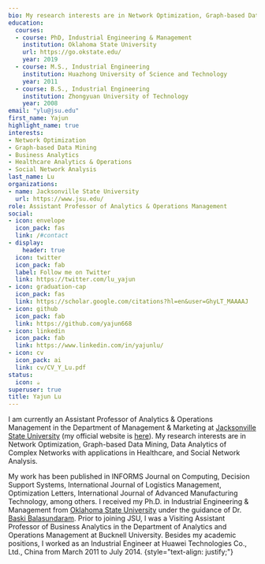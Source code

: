 ```yaml
---
bio: My research interests are in Network Optimization, Graph-based Data Mining, Data Analytics of Complex Networks with applications in Healthcare, and Social Network Analysis.
education:
  courses:
  - course: PhD, Industrial Engineering & Management
    institution: Oklahoma State University
    url: https://go.okstate.edu/
    year: 2019
  - course: M.S., Industrial Engineering
    institution: Huazhong University of Science and Technology
    year: 2011
  - course: B.S., Industrial Engineering
    institution: Zhongyuan University of Technology
    year: 2008
email: "ylu@jsu.edu"
first_name: Yajun
highlight_name: true
interests:
- Network Optimization
- Graph-based Data Mining
- Business Analytics
- Healthcare Analytics & Operations
- Social Network Analysis
last_name: Lu
organizations:
- name: Jacksonville State University
  url: https://www.jsu.edu/
role: Assistant Professor of Analytics & Operations Management
social:
- icon: envelope
  icon_pack: fas
  link: /#contact
- display:
    header: true
  icon: twitter
  icon_pack: fab
  label: Follow me on Twitter
  link: https://twitter.com/lu_yajun
- icon: graduation-cap
  icon_pack: fas
  link: https://scholar.google.com/citations?hl=en&user=GhyLT_MAAAAJ
- icon: github
  icon_pack: fab
  link: https://github.com/yajun668
- icon: linkedin
  icon_pack: fab
  link: https://www.linkedin.com/in/yajunlu/
- icon: cv
  icon_pack: ai
  link: cv/CV_Y_Lu.pdf
status:
  icon: ☕️
superuser: true
title: Yajun Lu
---
```


I am currently an Assistant Professor of Analytics & Operations Management in the Department of Management & Marketing at [Jacksonville State University](https://www.jsu.edu/) (my official website is [here](https://www.jsu.edu/business/mm/faculty/yajun-lu.html)). My research interests are in Network Optimization, Graph-based Data Mining, Data Analytics of Complex Networks with applications in Healthcare, and Social Network Analysis. 

My work has been published in INFORMS Journal on Computing, Decision Support Systems, International Journal of Logistics Management, Optimization Letters, International Journal of Advanced Manufacturing Technology, among others. I received my Ph.D. in Industrial Engineering & Management from [Oklahoma State University](https://go.okstate.edu/) under the guidance of Dr. [Baski Balasundaram](https://baski.me/). Prior to joining JSU, I was a Visiting Assistant Professor of Business Analytics in the Department of Analytics and Operations Management at Bucknell University. Besides my academic positions, I worked as an Industrial Engineer at Huawei Technologies Co., Ltd., China from March 2011 to July 2014.
{style="text-align: justify;"}

